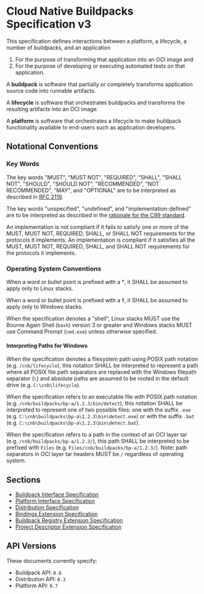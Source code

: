 # Cloud Native Buildpacks Specification v3

This specification defines interactions between a platform, a lifecycle, a number of buildpacks, and an application
1. For the purpose of transforming that application into an OCI image and
2. For the purpose of developing or executing automated tests on that application.

A **buildpack** is software that partially or completely transforms application source code into runnable artifacts.

A **lifecycle** is software that orchestrates buildpacks and transforms the resulting artifacts into an OCI image.

A **platform** is software that orchestrates a lifecycle to make buildpack functionality available to end-users such as application developers.

## Notational Conventions

### Key Words
The key words "MUST", "MUST NOT", "REQUIRED", "SHALL", "SHALL NOT", "SHOULD", "SHOULD NOT", "RECOMMENDED", "NOT RECOMMENDED", "MAY", and "OPTIONAL" are to be interpreted as described in [RFC 2119](http://tools.ietf.org/html/rfc2119).

The key words "unspecified", "undefined", and "implementation-defined" are to be interpreted as described in the [rationale for the C99 standard](http://www.open-std.org/jtc1/sc22/wg14/www/C99RationaleV5.10.pdf#page=18).

An implementation is not compliant if it fails to satisfy one or more of the MUST, MUST NOT, REQUIRED, SHALL, or SHALL NOT requirements for the protocols it implements.
An implementation is compliant if it satisfies all the MUST, MUST NOT, REQUIRED, SHALL, and SHALL NOT requirements for the protocols it implements.

### Operating System Conventions

When a word or bullet point is prefixed with a <a name="linux-only">†</a>, it SHALL be assumed to apply only to Linux stacks.

When a word or bullet point is prefixed with a <a name="windows-only">‡</a>, it SHALL be assumed to apply only to Windows stacks.


When the specification denotes a "shell", Linux stacks MUST use the Bourne Again Shell (`bash`) version 3 or greater and Windows stacks MUST use Command Prompt (`cmd.exe`) unless otherwise specified.

#### Interpreting Paths for Windows

When the specification denotes a filesystem path using POSIX path notation (e.g. `/cnb/lifecycle`), this notation SHALL be interpreted to represent a path where all POSIX file path separators are replaced with the Windows filepath separator (`\`) and absolute paths are assumed to be rooted in the default drive (e.g. `C:\cnb\lifecycle`).

When the specification refers to an executable file with POSIX path notation (e.g. `/cnb/buildpacks/bp-a/1.2.3/bin/detect`), this notation SHALL be interpreted to represent one of two possible files: one with the suffix `.exe` (e.g. `C:\cnb\buildpacks\bp-a\1.2.3\bin\detect.exe`) or with the suffix `.bat` (e.g. `C:\cnb\buildpacks\bp-a\1.2.3\bin\detect.bat`).

When the specification refers to a path in the context of an OCI layer tar (e.g. `/cnb/buildpacks/bp-a/1.2.3/`), this path SHALL be interpreted to be prefixed with `Files` (e.g. `Files/cnb/buildpacks/bp-a/1.2.3/`). Note: path separators in OCI layer tar headers MUST be `/` regardless of operating system.

## Sections

- [Buildpack Interface Specification](buildpack.md)
- [Platform Interface Specification](platform.md)
- [Distribution Specification](distribution.md)
- [Bindings Extension Specification](extensions/bindings.md)
- [Buildpack Registry Extension Specification](extensions/buildpack-registry.md)
- [Project Descriptor Extension Specification](extensions/project-descriptor.md)

## API Versions

These documents currently specify:

- Buildpack API: `0.6`
- Distribution API: `0.3`
- Platform API: `0.7`
